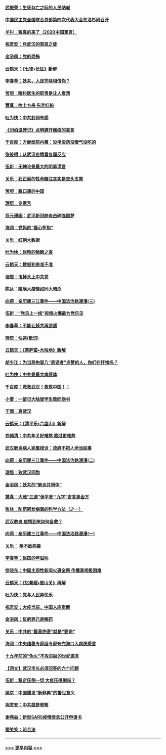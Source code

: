 #### [武振荣：生死存亡之际的人民呐喊](../pages/nsc993/n11856256.md?t=02100401) 
#### [中国民主党全国联合总部第四次代表大会在洛杉矶召开](../pages/nsc993/n11856344.md?t=02100401) 
#### [羊村：狼真的来了（2020中国寓言）](../pages/nsc993/n11856229.md?t=02100401) 
#### [祝君安：斥武汉的邪恶之徒](../pages/nsc993/n11855861.md?t=02100401) 
#### [金浴凤：党的恐怖](../pages/nsc993/n11855849.md?t=02100401) 
#### [云鹤天：《七律▪长征》新解](../pages/nsc993/n11855479.md?t=02100401) 
#### [李春草：妖共，人民凭啥相信你？](../pages/nsc993/n11855196.md?t=02100401) 
#### [苦胆：眼科医生的职责是让人看清](../pages/nsc993/n11853840.md?t=02100401) 
#### [慧真：欲上方舟 先弃红船](../pages/nsc993/n11853483.md?t=02100401) 
#### [吐为快：中共封网有感](../pages/nsc993/n11852575.md?t=02100401) 
#### [《刘伯温碑记》点明避开瘟疫的真言](../pages/nsc993/n11852128.md?t=02100401) 
#### [千百度：方舱医院内幕：没电没药没暖气没吃的](../pages/nsc993/n11850211.md?t=02100401) 
#### [张彼得：从武汉疫情看各国反应](../pages/nsc993/n11850102.md?t=02100401) 
#### [伍新：无神论是最大的阴毒谎言](../pages/nsc993/n11846129.md?t=02100401) 
#### [关乐：石正丽的性命赌注其实是空头支票](../pages/nsc993/n11846109.md?t=02100401) 
#### [苦胆：戴口罩的中国](../pages/nsc993/n11845576.md?t=02100401) 
#### [理悟：专家苦](../pages/nsc993/n11845564.md?t=02100401) 
#### [双元漫画：武汉新冠肺炎击碎强国梦](../pages/nsc993/n11843320.md?t=02100401) 
#### [海网：党妈的“瘟心怀抱”](../pages/nsc993/n11840740.md?t=02100401) 
#### [关乐：红朝大数据](../pages/nsc993/n11840675.md?t=02100401) 
#### [吐为快：赵粉的肺腑之哀](../pages/nsc993/n11840618.md?t=02100401) 
#### [云鹤天：数据到底准不准](../pages/nsc993/n11840325.md?t=02100401) 
#### [理悟：甩掉头上中共党](../pages/nsc993/n11838826.md?t=02100401) 
#### [陈达：隐瞒大疫情如同大暗杀](../pages/nsc993/n11838771.md?t=02100401) 
#### [向莉：亲历建三江事件——中国法治路漫漫(三)](../pages/nsc993/n11831825.md?t=02100401) 
#### [伍新：“党员上一线”视频火爆最为党乐见](../pages/nsc993/n11838200.md?t=02100401) 
#### [李春草：不能让妖共再逍遥](../pages/nsc993/n11838102.md?t=02100401) 
#### [理悟：快逃(歌词)](../pages/nsc993/n11838083.md?t=02100401) 
#### [云鹤天：《菩萨蛮▪大柏地》新解](../pages/nsc993/n11838059.md?t=02100401) 
#### [胡少江：为当局拘留八“造谣者”点赞的人，你们在忏悔吗？](../pages/nsc993/n11836801.md?t=02100401) 
#### [吐为快：中共是最大病原体](../pages/nsc993/n11836748.md?t=02100401) 
#### [千百度：救救武汉！救救中国！！](../pages/nsc993/n11836145.md?t=02100401) 
#### [小雪：一留日大陆留学生致同胞书](../pages/nsc993/n11834624.md?t=02100401) 
#### [千瑞：哀武汉](../pages/nsc993/n11833647.md?t=02100401) 
#### [云鹤天：《清平乐▪六盘山》新解](../pages/nsc993/n11833611.md?t=02100401) 
#### [郑纯清：中共年关好难熬 熬过更难熬](../pages/nsc993/n11833489.md?t=02100401) 
#### [武汉肺炎病人家属控诉：政府不把人命当回事](../pages/nsc993/n11833205.md?t=02100401) 
#### [向莉：亲历建三江事件——中国法治路漫漫(二)](../pages/nsc993/n11829102.md?t=02100401) 
#### [理悟：致武汉同胞](../pages/nsc993/n11831522.md?t=02100401) 
#### [金浴凤：妖共的“肺炎共同体”](../pages/nsc993/n11829448.md?t=02100401) 
#### [慧真：大难“三退”保平安 “九字”吉言是金方](../pages/nsc993/n11829501.md?t=02100401) 
#### [张林：防范冠状病毒的科学方法（之一）](../pages/nsc993/n11828618.md?t=02100401) 
#### [武汉肺炎 疫情到来如何自救？](../pages/nsc993/n11827632.md?t=02100401) 
#### [向莉：亲历建三江事件——中国法治路漫漫(一)](../pages/nsc993/n11827190.md?t=02100401) 
#### [关乐： 枪不敌病毒](../pages/nsc993/n11826746.md?t=02100401) 
#### [李春草：赵国的年滋味](../pages/nsc993/n11826321.md?t=02100401) 
#### [徐晓东：中国主观性新闻火遍全网 传播真相极困难](../pages/nsc993/n11826508.md?t=02100401) 
#### [云鹤天：《忆秦娥▪娄山关》再解](../pages/nsc993/n11824682.md?t=02100401) 
#### [吐为快：党与人民异忧乐](../pages/nsc993/n11824660.md?t=02100401) 
#### [祝君安：大疫当前，中国人应觉醒](../pages/nsc993/n11821946.md?t=02100401) 
#### [金浴凤：反躬罪己是解药](../pages/nsc993/n11820280.md?t=02100401) 
#### [关乐：中共的“最高绝密”就是“要命”](../pages/nsc993/n11816946.md?t=02100401) 
#### [海网：中央维稳专家组专家夸完海口入病房感言](../pages/nsc993/n11815138.md?t=02100401) 
#### [十九年前的“伪火”不攻自破的世纪谎言](../pages/nsc993/n11813238.md?t=02100401) 
#### [【网文】武汉市长必须回答的六个问题](../pages/nsc993/n11813848.md?t=02100401) 
#### [伍新：稳定压倒一切 大疫压得倒吗？](../pages/nsc993/n11812634.md?t=02100401) 
#### [梁京：中国爆发“新非典”的警世意义](../pages/nsc993/n11812554.md?t=02100401) 
#### [祝君安：中共就是邪教](../pages/nsc993/n11812431.md?t=02100401) 
#### [谢燕益：新型SARS疫情信息公开申请书](../pages/nsc993/n11808840.md?t=02100401) 
#### [蜀笑笑：论合法](../pages/nsc993/n11808064.md?t=02100401) 

----
#### [ >>> 更早内容 <<< ](../indexes/nsc993-earlier.md)
